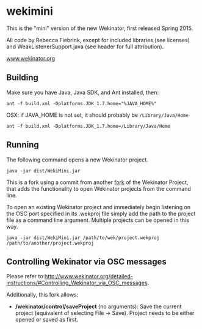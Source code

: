 # wekimini
This is the "mini" version of the new Wekinator, first released Spring 2015.

All code by Rebecca Fiebrink, except for included libraries (see licenses) and
WeakListenerSupport.java (see header for full attribution).

www.wekinator.org

## Building

Make sure you have Java, Java SDK, and Ant installed, then:

```
ant -f build.xml -Dplatforms.JDK_1.7.home="%JAVA_HOME%"
```
OSX: if JAVA_HOME is not set, it should probably be `/Library/Java/Home`
```
ant -f build.xml -Dplatforms.JDK_1.7.home=/Library/Java/Home
```

## Running

The following command opens a new Wekinator project.

```
java -jar dist/WekiMini.jar
```

This is a fork using a commit from another [fork](https://github.com/brannondorsey/wekimini) of the Wekinator Project, that adds the functionality to open Wekinator projects from the command line.

To open an existing Wekinator project and immediately begin listening on the OSC port specified
in its .wekproj file simply add the path to the project file as a command line argument. Multiple
projects can be opened in this way.

```
java -jar dist/WekiMini.jar /path/to/wek/project.wekproj /path/to/another/project.wekproj
```

## Controlling Wekinator via OSC messages

Please refer to <http://www.wekinator.org/detailed-instructions/#Controlling_Wekinator_via_OSC_messages>.

Additionally, this fork allows:

* __/wekinator/control/saveProject__ (no arguments): Save the current project (equivalent of selecting File -> Save). Project needs to be either opened or saved as first.

